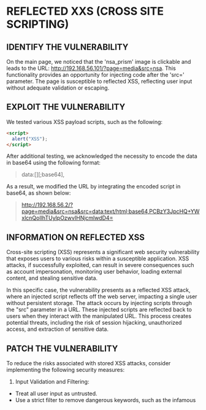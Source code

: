 # REFLECTED XXS (CROSS SITE SCRIPTING)

## IDENTIFY THE VULNERABILITY

On the main page, we noticed that the 'nsa_prism' image is clickable and leads to the URL: http://192.168.56.101/?page=media&src=nsa.
This functionality provides an opportunity for injecting code after the 'src=' parameter. The page is susceptible to reflected XSS, reflecting user input without adequate validation or escaping.

## EXPLOIT THE VULNERABILITY

We tested various XSS payload scripts, such as the following:

```html
<script>
  alert("XSS");
</script>
```

After additional testing, we acknowledged the necessity to encode the data in base64 using the following format:

> data:[<mediatype>][;base64],<data></data></mediatype>

As a result, we modified the URL by integrating the encoded script in base64, as shown below:

> http://192.168.56.2/?page=media&src=nsa&src=data:text/html;base64,PCBzY3JpcHQ+YWxlcnQoIlhTUyIpOzwvIHNjcmlwdD4=

## INFORMATION ON REFLECTED XSS

Cross-site scripting (XSS) represents a significant web security vulnerability that exposes users to various risks within a susceptible application. XSS attacks, if successfully exploited, can result in severe consequences such as account impersonation, monitoring user behavior, loading external content, and stealing sensitive data.

In this specific case, the vulnerability presents as a reflected XSS attack, where an injected script reflects off the web server, impacting a single user without persistent storage. The attack occurs by injecting scripts through the "src" parameter in a URL. These injected scripts are reflected back to users when they interact with the manipulated URL. This process creates potential threats, including the risk of session hijacking, unauthorized access, and extraction of sensitive data.

## PATCH THE VULNERABILITY

To reduce the risks associated with stored XSS attacks, consider implementing the following security measures:

1. Input Validation and Filtering:

  - Treat all user input as untrusted.
  - Use a strict filter to remove dangerous keywords, such as the infamous <script> tag, JavaScript commands, CSS styles, and other hazardous HTML markups.

2. Encode data on output

  - Encode the output to prevent it from being interpreted as active content. Depending on the output context, this might require applying combinations of HTML, URL, JavaScript, and CSS encoding.
      (`<` becomes `&lt;` and `"` becomes `&#34;` for example)

3. Use Appropriate Response Headers:

  - Set the HttpOnly flag for cookies to prevent them from being accessed through JavaScript, reducing the risk of unauthorized access to session information.
  - Implement proper response headers, such as Content-Type and X-Content-Type-Options, to prevent XSS in HTTP responses not intended to contain HTML or JavaScript.

4. Content Security Policy (CSP):

  Implement Content Security Policy (CSP) as a last line of defense to reduce the severity of any XSS vulnerabilities that may still occur. CSP allows website administrators to define and enforce a set of policies specifying the trusted sources of content that the browser should execute or load.

## SOURCES

https://developer.mozilla.org/en-US/docs/Web/HTTP/Basics_of_HTTP/Data_URLs
https://cheatsheetseries.owasp.org/cheatsheets/Cross_Site_Scripting_Prevention_Cheat_Sheet.html
https://www.acunetix.com/blog/articles/preventing-xss-attacks/
https://portswigger.net/web-security/cross-site-scripting/reflected
